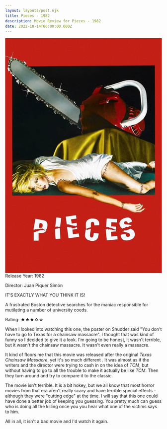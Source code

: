 ```yaml
---
layout: layouts/post.njk
title: Pieces - 1982
description: Movie Review for Pieces - 1982
date: 2022-10-14T06:00:00.000Z
---
```

<div class="movie__info">

<img class="movie__poster" src="/static/images/pieces1982.jpeg" alt="M﻿ovie Poster for Pieces - 1982" align="left">

Release Year: 1982<br>

Director: Juan Piquer Simón<br>

<p>IT’S EXACTLY WHAT YOU THINK IT IS!</p>

<p>A frustrated Boston detective searches for the maniac responsible for mutilating a number of university coeds.</p>

<p>Rating: &#9733;&#9733;&#9733;&#9734;&#9734;</p>

</div>

W﻿hen I looked into watching this one, the poster on Shudder said "You don't have to go to Texas for a chainsaw massacre". I thought that was kind of funny so I decided to give it a look. I'm going to be honest, it wasn't terrible, but it wasn't the chainsaw massacre. It wasn't even really a massacre.

I﻿t kind of floors me that this movie was released after the original *Texas Chainsaw Massacre*, yet it's so much different . It was almost as if the writers and the director were trying to cash in on the idea of *TCM*, but without having to go to all the trouble to make it actually be like *TCM*. Then they turn around and try to compare it to the classic.

T﻿he movie isn't terrible. It is a bit hokey, but we all know that most horror movies from that era aren't really scary and have terrible special effects - although they were "cutting edge" at the time. I will say that this one could have done a better job of keeping you guessing. You pretty much can guess who is doing all the killing once you you hear what one of the victims says to him.

A﻿ll in all, it isn't a bad movie and I'd watch it again.